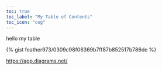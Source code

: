 ```yaml
---
toc: true
toc_label: "My Table of Contents"
toc_icon: "cog"
---
```

hello my table

{% gist feather973/0309c98f06369b7ff87b852517b786de	%}

https://app.diagrams.net/
